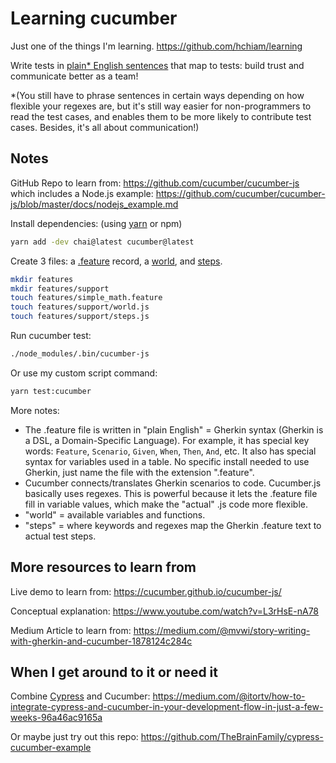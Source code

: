 # Learning cucumber

Just one of the things I'm learning. <https://github.com/hchiam/learning>

Write tests in [plain* English sentences](https://github.com/hchiam/learning-cucumber/blob/master/features/simple_math.feature) that map to tests: build trust and communicate better as a team!

*(You still have to phrase sentences in certain ways depending on how flexible your regexes are, but it's still way easier for non-programmers to read the test cases, and enables them to be more likely to contribute test cases. Besides, it's all about communication!)

## Notes

GitHub Repo to learn from: <https://github.com/cucumber/cucumber-js> which includes a Node.js example: <https://github.com/cucumber/cucumber-js/blob/master/docs/nodejs_example.md>

Install dependencies: (using [yarn](https://github.com/hchiam/learning-yarn) or npm)

```bash
yarn add -dev chai@latest cucumber@latest
```

Create 3 files: a [.feature](https://github.com/hchiam/learning-cucumber/blob/master/features/simple_math.feature) record, a [world](https://github.com/hchiam/learning-cucumber/blob/master/features/support/world.js), and [steps](https://github.com/hchiam/learning-cucumber/blob/master/features/support/steps.js).

```bash
mkdir features
mkdir features/support
touch features/simple_math.feature
touch features/support/world.js
touch features/support/steps.js
```

Run cucumber test:

```bash
./node_modules/.bin/cucumber-js
```

Or use my custom script command:

```bash
yarn test:cucumber
```

More notes:

- The .feature file is written in "plain English" = Gherkin syntax (Gherkin is a DSL, a Domain-Specific Language). For example, it has special key words: `Feature`, `Scenario`, `Given`, `When`, `Then`, `And`, etc. It also has special syntax for variables used in a table. No specific install needed to use Gherkin, just name the file with the extension ".feature".
- Cucumber connects/translates Gherkin scenarios to code. Cucumber.js basically uses regexes. This is powerful because it lets the .feature file fill in variable values, which make the "actual" .js code more flexible.
- "world" = available variables and functions.
- "steps" = where keywords and regexes map the Gherkin .feature text to actual test steps.

## More resources to learn from

Live demo to learn from: <https://cucumber.github.io/cucumber-js/>

Conceptual explanation: <https://www.youtube.com/watch?v=L3rHsE-nA78>

Medium Article to learn from: <https://medium.com/@mvwi/story-writing-with-gherkin-and-cucumber-1878124c284c>

## When I get around to it or need it

Combine [Cypress](https://github.com/hchiam/learning-cypress) and Cucumber: <https://medium.com/@itortv/how-to-integrate-cypress-and-cucumber-in-your-development-flow-in-just-a-few-weeks-96a46ac9165a>

Or maybe just try out this repo: <https://github.com/TheBrainFamily/cypress-cucumber-example>
